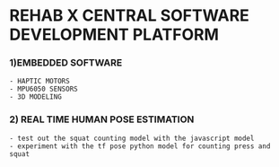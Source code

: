 # REHAB X CENTRAL SOFTWARE DEVELOPMENT PLATFORM 
###  1)EMBEDDED SOFTWARE  
    - HAPTIC MOTORS
    - MPU6050 SENSORS 
    - 3D MODELING
###  2) REAL TIME HUMAN POSE ESTIMATION 
    - test out the squat counting model with the javascript model
    - experiment with the tf pose python model for counting press and squat
  
